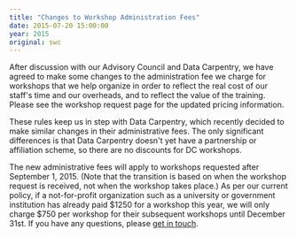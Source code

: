 ```yaml
---
title: "Changes to Workshop Administration Fees"
date: 2015-07-20 15:00:00
year: 2015
original: swc
---
```

<p>
  After discussion with our Advisory Council and Data Carpentry, we
  have agreed to make some changes to the administration fee we charge
  for workshops that we help organize in order to reflect the real
  cost of our staff's time and our overheads, and to reflect the value
  of the training.  Please see
  the workshop request page
  for the updated pricing information.
</p>
<p>
  These rules keep us in step with Data Carpentry,
  which recently decided to make similar changes in their administrative fees.
  The only significant differences is that Data Carpentry doesn't yet
  have a partnership or affiliation scheme, so there are no discounts
  for DC workshops.
</p>
<p>
  The new administrative fees will apply to workshops requested after
  September 1, 2015.  (Note that the transition is based on when the
  workshop request is received, not when the workshop takes place.)
  As per our current policy, if a not-for-profit organization such as
  a university or government institution has already paid $1250 for a
  workshop this year, we will only charge $750 per workshop for their
  subsequent workshops until December 31st.  If you have any
  questions, please <a href="mailto:{{site.author.email}}">get in touch</a>.
</p>
